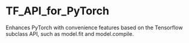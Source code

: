 # TF_API_for_PyTorch
Enhances PyTorch with convenience features based on the Tensorflow subclass API, such as model.fit and model.compile.
